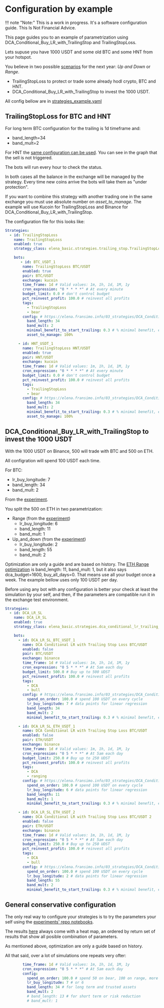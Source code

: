# Configuration by example

!!! note "Note:" 
    This is a work in progress. It's a software configuration guide. This Is Not Financial Advice.

This page guides you to an example of parametrization using DCA_Conditional_Buy_LR_with_TrailingStop and
TrailingStopLoss.

Lets supuse you have 1000 USDT and some old BTC and some HNT from your hotspot.

You believe in two possible [scenarios](../03_strategies/DCA_Conditional_Buy_LR_with_TrailingStop/index.md) for the next
year: _Up and Down_ or _Range_.

- TrailingStopLoss to protect or trade some already hodl crypto, BTC and HNT.
- DCA_Conditional_Buy_LR_with_TrailingStop to invest the 1000 USDT.

All config bellow are in [strategies_example.yaml](../assets/configs_2.2.2/strategies_example.yaml)

## TrailingStopLoss for BTC and HNT

For long term BTC configuration for the trailing is 1d timeframe and:

- band_length=34
- band_mult=2

For HNT
the [same configuration can be used](../03_strategies/DCA_Conditional_Buy_LR_with_TrailingStop/HNT/KuCoin_HNT-USDT_1d_2023-06-16_2023-06-16_2024-01-21_1731/bt_interactive_plot.html).
You can see in the graph that the sell is not triggered.

The bots will run every hour to check the status.

In both cases all the balance in the exchange will be managed by the strategy. Every time new coins arrive the bots will
take them as "under protection".

If you want to combine this strategy with another trading one in the same exchange you must use absolute number on
_asset_to_manage_. The example will use Kucoin for TrailingStopLoss and Binance for
DCA_Conditional_Buy_LR_with_TrailingStop.

The configuration file for this looks like:

````yaml
Strategies:
  - id: TrailingStopLoss
    name: TrailingStopLoss
    enabled: true
    strategy_class: elena_basic.strategies.trailing_stop.TrailingStopLoss

    bots:
       - id: BTC_USDT_1
        name: TrailingStopLoss BTC/USDT
        enabled: true
        pair: BTC/USDT
        exchange: kucoin
        time_frame: 1d # Valid values: 1m, 1h, 1d, 1M, 1y
        cron_expression: "0 * * * *" # At every minute
        budget_limit: 0.0 # don't control budget
        pct_reinvest_profit: 100.0 # reinvest all profits
        tags:
          - TrailingStopLoss
          - bear
        config: # https://elena.fransimo.info/03_strategies/DCA_Conditional_Buy_LR_with_TrailingStop/LongTerm/Binance_BTC-USDT_1d_2017-01-01_2017-01-01_2024-01-20_1526/
          band_length: 34
          band_mult: 2
          minimal_benefit_to_start_trailing: 0.3 # % minimal benefit, expressed as 5%, but minimal could be 0.3%
          asset_to_manage: 100%

      - id: HNT_USDT_1
        name: TrailingStopLoss HNT/USDT
        enabled: true
        pair: HNT/USDT
        exchange: kucoin
        time_frame: 1d # Valid values: 1m, 1h, 1d, 1M, 1y
        cron_expression: "0 * * * *" # At every minute
        budget_limit: 0.0 # don't control budget
        pct_reinvest_profit: 100.0 # reinvest all profits
        tags:
          - TrailingStopLoss
          - bear
        config: # https://elena.fransimo.info/03_strategies/DCA_Conditional_Buy_LR_with_TrailingStop/HNT/KuCoin_HNT-USDT_1d_2023-06-16_2023-06-16_2024-01-21_1731/
          band_length: 34
          band_mult: 2
          minimal_benefit_to_start_trailing: 0.3 # % minimal benefit, expressed as 5%, but minimal could be 0.3%
          asset_to_manage: 100%
````

## DCA_Conditional_Buy_LR_with_TrailingStop to invest the 1000 USDT

With the 1000 USDT on Binance, 500 will trade with BTC and 500 on ETH.

All configration will spend 100 USDT each time.

For BTC:

- lr_buy_longitude: 7 
- band_length: 34
- band_mult: 2

From the [experiment](../03_strategies/DCA_Conditional_Buy_LR_with_TrailingStop/Up_and_down/Binance_BTC-USDT_1d_2019-11-01_2019-11-01_2024-01-20_1523/index.md).

You split the 500 on ETH in two parametrization: 

- Range (from the [experiment](../03_strategies/DCA_Conditional_Buy_LR_with_TrailingStop/Range/Binance_ETH-USDT_1d_2022-06-16_2022-06-16_2024-01-20_1612/index.md))
    - lr_buy_longitude: 6 
    - band_length: 11 
    - band_mult: 1
- Up_and_down (from the [experiment](../03_strategies/DCA_Conditional_Buy_LR_with_TrailingStop/Up_and_down/Binance_ETH-USDT_1d_2019-11-01_2019-11-01_2024-01-20_1609/index.md))
    - lr_buy_longitude: 2 
    - band_length: 55
    - band_mult: 2

Optimization are only a guide and are based on history. The [ETH Range optimization](../03_strategies/DCA_Conditional_Buy_LR_with_TrailingStop/Range/Binance_ETH-USDT_1d_2022-06-16_2022-06-16_2024-01-20_1612/index.md) is band_length: 11, band_mult: 1, but it also says dca_budget=1600, buy_all_days=0. That means use all your budget once a week. The example bellow uses only 100 USDT per day.

Before using any bot with any configuration is better your check at least the simulation by your self, and then, if the parameters are compatible run it in the exchange test environment.

````yaml
Strategies:
  - id: DCA_LR_SL
    name: DCA_LR_SL
    enabled: true
    strategy_class: elena_basic.strategies.dca_conditional_lr_trailing_stop.DCA_Conditional_Buy_LR_with_TrailingStop

    bots:
      - id: DCA_LR_SL_BTC_USDT_1
        name: DCA Conditional LR with Trailing Stop Loss BTC/USDT
        enabled: false
        pair: BTC/USDT
        exchange: binance
        time_frame: 1d # Valid values: 1m, 1h, 1d, 1M, 1y
        cron_expression: "0 5 * * *" # At 5am each day
        budget_limit: 500.0 # Buy up to 500 UDST
        pct_reinvest_profit: 100.0 # reinvest all profits
        tags:
          - DCA
          - bull
        config: # https://elena.fransimo.info/03_strategies/DCA_Conditional_Buy_LR_with_TrailingStop/Up_and_down/Binance_BTC-USDT_1d_2019-11-01_2019-11-01_2024-01-20_1523/
          spend_on_order: 100.0 # spend 100 USDT on every cycle
          lr_buy_longitude: 7 # data points for linear regression
          band_length: 34
          band_mult: 2
          minimal_benefit_to_start_trailing: 0.3 # % minimal benefit, expressed as 5%, but minimal could be 0.3%

      - id: DCA_LR_SL_ETH_USDT_1
        name: DCA Conditional LR with Trailing Stop Loss BTC/USDT
        enabled: false
        pair: ETH/USDT
        exchange: binance
        time_frame: 1d # Valid values: 1m, 1h, 1d, 1M, 1y
        cron_expression: "0 5 * * *" # At 5am each day
        budget_limit: 250.0 # Buy up to 250 UDST
        pct_reinvest_profit: 100.0 # reinvest all profits
        tags:
          - DCA
          - ranging
        config: # https://elena.fransimo.info/03_strategies/DCA_Conditional_Buy_LR_with_TrailingStop/Range/Binance_ETH-USDT_1d_2022-06-16_2022-06-16_2024-01-20_1612/
          spend_on_order: 100.0 # spend 100 USDT on every cycle
          lr_buy_longitude: 6 # data points for linear regression
          band_length: 11
          band_mult: 1
          minimal_benefit_to_start_trailing: 0.3 # % minimal benefit, expressed as 5%, but minimal could be 0.3%

      - id: DCA_LR_SL_ETH_USDT_2
        name: DCA Conditional LR with Trailing Stop Loss BTC/USDT 2
        enabled: false
        pair: ETH/USDT
        exchange: binance
        time_frame: 1d # Valid values: 1m, 1h, 1d, 1M, 1y
        cron_expression: "0 5 * * *" # At 5am each day
        budget_limit: 250.0 # Buy up to 250 UDST
        pct_reinvest_profit: 100.0 # reinvest all profits
        tags:
          - DCA
          - bull
        config: # https://elena.fransimo.info/03_strategies/DCA_Conditional_Buy_LR_with_TrailingStop/Up_and_down/Binance_ETH-USDT_1d_2019-11-01_2019-11-01_2024-01-20_1609/
          spend_on_order: 100.0 # spend 100 USDT on every cycle
          lr_buy_longitude: 2 # data points for linear regression
          band_length: 55
          band_mult: 2
          minimal_benefit_to_start_trailing: 0.3 # % minimal benefit, expressed as 5%, but minimal could be 0.3%

````


## General conservative configuration

The only real way to configure your strategies is to try the parameters your self using the [experiments' repo notebooks](https://github.com/Pasta-fantasia/backtesting_notebooks).

The results [here](../03_strategies/DCA_Conditional_Buy_LR_with_TrailingStop/index.md) always come with a heat map, an ordered by return set of results that show all posible combination of parameters.

As mentioned above, optimization are only a guide based on history.

All that said, over a lot of simulations one repeats very ofter:

````yaml
        time_frame: 1d # Valid values: 1m, 1h, 1d, 1M, 1y
        cron_expression: "0 5 * * *" # At 5am each day
        config: 
          spend_on_order: 100.0 # spend 50 on bear, 100 on range, more only if you're absolute sure.
          lr_buy_longitude: 7 # or 6
          band_length: 34 # for long term and trusted assets
          band_mult: 2
          # band_length: 13 # for short term or risk reduction
          # band_mult: 1
````
